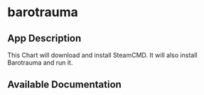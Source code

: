 # barotrauma

## App Description

This Chart will download and install SteamCMD. It will also install Barotrauma and run it.

## Available Documentation

